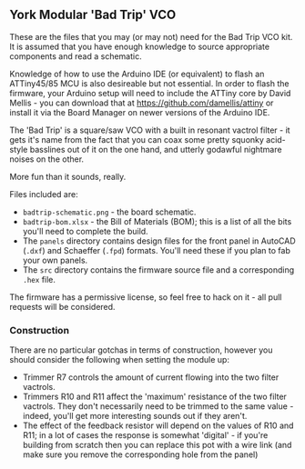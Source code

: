 ## York Modular 'Bad Trip' VCO

These are the files that you may (or may not) need for the Bad Trip VCO kit. It is assumed that you have enough knowledge to source appropriate components and read a schematic. 

Knowledge of how to use the Arduino IDE (or equivalent) to flash an ATTiny45/85 MCU is also desireable but not essential. In order to flash the firmware, your Arduino setup will need to include the ATTiny core by David Mellis - you can download that at https://github.com/damellis/attiny or install it via the Board Manager on newer versions of the Arduino IDE.

The 'Bad Trip' is a square/saw VCO with a built in resonant vactrol filter - it gets it's name from the fact that you can coax some pretty squonky acid-style basslines out of it on the one hand, and utterly godawful nightmare noises on the other. 

More fun than it sounds, really.

Files included are:

- `badtrip-schematic.png` - the board schematic.
- `badtrip-bom.xlsx` - the Bill of Materials (BOM); this is a list of all the bits you'll need to complete the build.
- The `panels` directory contains design files for the front panel in AutoCAD (`.dxf`) and Schaeffer (`.fpd`) formats. You'll need these if you plan to fab your own panels.
- The `src` directory contains the firmware source file and a corresponding `.hex` file.

The firmware has a permissive license, so feel free to hack on it - all pull requests will be considered.

### Construction

There are no particular gotchas in terms of construction, however you should consider the following when setting the module up:

- Trimmer R7 controls the amount of current flowing into the two filter vactrols.
- Trimmers R10 and R11 affect the 'maximum' resistance of the two filter vactrols. They don't necessarily need to be trimmed to the same value - indeed, you'll get more interesting sounds out if they aren't.
- The effect of the feedback resistor will depend on the values of R10 and R11; in a lot of cases the response is somewhat 'digital' - if you're building from scratch then you can replace this pot with a wire link (and make sure you remove the corresponding hole from the panel)